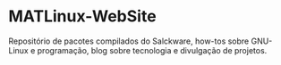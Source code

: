 # MATLinux-WebSite
Repositório de pacotes compilados do Salckware, how-tos sobre GNU-Linux e programação, blog sobre tecnologia e divulgação de projetos.
